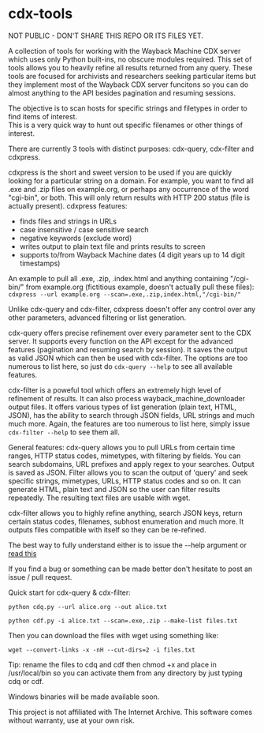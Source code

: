 # cdx-tools

NOT PUBLIC - DON'T SHARE THIS REPO OR ITS FILES YET.

A collection of tools for working with the Wayback Machine CDX server which uses only Python built-ins, no obscure modules required.
This set of tools allows you to heavily refine all results returned from any query.
These tools are focused for archivists and researchers seeking particular items but they implement most of the Wayback CDX server funcitons so you can do almost anything to the API besides pagination and resuming sessions.

The objective is to scan hosts for specific strings and filetypes in order to find items of interest.  
This is a very quick way to hunt out specific filenames or other things of interest.

There are currently 3 tools with distinct purposes: cdx-query, cdx-filter and cdxpress.

cdxpress is the short and sweet version to be used if you are quickly looking for a particular string on a domain. For example, you want to find all .exe and .zip files on example.org, or perhaps any occurrence of the word "cgi-bin", or both. This will only return results with HTTP 200 status (file is actually present).
cdxpress features:
* finds files and strings in URLs
* case insensitive / case sensitive search
* negative keywords (exclude word)
* writes output to plain text file and prints results to screen
* supports to/from Wayback Machine dates (4 digit years up to 14 digit timestamps)

An example to pull all .exe, .zip, .index.html and anything containing "/cgi-bin/" from example.org (fictitious example, doesn't actually pull these files):  
`cdxpress --url example.org --scan=.exe,.zip,index.html,"/cgi-bin/"`  

Unlike cdx-query and cdx-filter, cdxpress doesn't offer any control over any other parameters, advanced filtering or list generation.

cdx-query offers precise refinement over every parameter sent to the CDX server. It supports every function on the API except for the advanced features (pagination and resuming search by session).
It saves the output as valid JSON which can then be used with cdx-filter. The options are too numerous to list here, so just do `cdx-query --help` to see all available features.

cdx-filter is a poweful tool which offers an extremely high level of refinement of results. It can also process wayback_machine_downloader output files. It offers various types of list generation (plain text, HTML, JSON), has the ability to search through JSON fields, URL strings and much much more.
Again, the features are too numerous to list here, simply issue `cdx-filter --help` to see them all.


General features: 
cdx-query allows you to pull URLs from certain time ranges, HTTP status codes, mimetypes, with filtering by fields.
You can search subdomains, URL prefixes and apply regex to your searches. Output is saved as JSON.
Filter allows you to scan the output of 'query' and seek specific strings, mimetypes, URLs, HTTP status codes and so on.
It can generate HTML, plain text and JSON so the user can filter results repeatedly. The resulting text files are usable with wget.

cdx-filter allows you to highly refine anything, search JSON keys, return certain status codes, filenames, subhost enumeration and much more.
It outputs files compatible with itself so they can be re-refined.

The best way to fully understand either is to issue the --help argument or [read this](https://github.com/internetarchive/wayback/blob/master/wayback-cdx-server/README.md)

If you find a bug or something can be made better don't hesitate to post an issue / pull request.

Quick start for cdx-query & cdx-filter:

`python cdq.py --url alice.org --out alice.txt`

`python cdf.py -i alice.txt --scan=.exe,.zip --make-list files.txt`

Then you can download the files with wget using something like:

`wget --convert-links -x -nH --cut-dirs=2 -i files.txt`

Tip: rename the files to cdq and cdf then chmod +x and place in /usr/local/bin so you can activate them from any directory by just typing cdq or cdf.

Windows binaries will be made available soon.

This project is not affiliated with The Internet Archive.
This software comes without warranty, use at your own risk.
